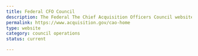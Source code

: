 ```yaml
---
title: Federal CFO Council
description: The Federal The Chief Acquisition Officers Council website.
permalink: https://www.acquisition.gov/cao-home
type: website
category: council operations
status: current

---
```

